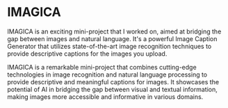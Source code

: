 # IMAGICA
IMAGICA is an exciting mini-project that I worked on, aimed at bridging the gap between images and natural language. It's a powerful Image Caption Generator that utilizes state-of-the-art image recognition techniques to provide descriptive captions for the images you upload.

IMAGICA is a remarkable mini-project that combines cutting-edge technologies in image recognition and natural language processing to provide descriptive and meaningful captions for images. It showcases the potential of AI in bridging the gap between visual and textual information, making images more accessible and informative in various domains.
